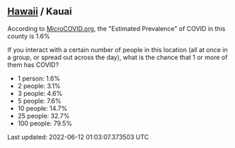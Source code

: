 
## [Hawaii](/united-states/hawaii) / Kauai

According to [MicroCOVID.org](http://microcovid.org),
the "Estimated Prevalence" of COVID in this county is 1.6%

If you interact with a certain number of people in this location
(all at once in a group, or spread out across the day), what is the chance that
1 or more of them has COVID?

- 1 person: 1.6%
- 2 people: 3.1%
- 3 people: 4.6%
- 5 people: 7.6%
- 10 people: 14.7%
- 25 people: 32.7%
- 100 people: 79.5%

Last updated: 2022-06-12 01:03:07.373503 UTC
